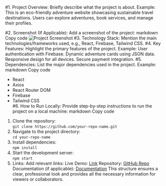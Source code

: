 #1. Project Overview:
Briefly describe what the project is about.
Example:
This is an eco-friendly adventure website showcasing sustainable travel destinations. Users can explore adventures, book services, and manage their profiles.

#2. Screenshot (If Applicable):
Add a screenshot of the project:
markdown
Copy code
![Project Screenshot](your-screenshot-url-here)
#3. Technology Stack:
Mention the main technologies/frameworks used, e.g., React, Firebase, Tailwind CSS.
#4. Key Features:
Highlight the primary features of the project.
Example:
User authentication with Firebase.
Dynamic adventure cards using JSON data.
Responsive design for all devices.
Secure payment integration.
#5. Dependencies:
List the major dependencies used in the project.
Example:
markdown
Copy code
- React  
- Axios  
- React Router DOM  
- Firebase  
- Tailwind CSS  
#6. How to Run Locally:
Provide step-by-step instructions to run the project on a local machine:
markdown
Copy code
1. Clone the repository:  
   `git clone https://github.com/your-repo-name.git`  
2. Navigate to the project directory:  
   `cd your-repo-name`  
3. Install dependencies:  
   `npm install`  
4. Start the development server:  
   `npm start`  
7. Links:
Add relevant links:
Live Demo: [Link](your-live-link-here)
Repository: [GitHub Repo](your-repo-link-here)
Documentation (if applicable): [Documentation](your-docs-link-here)
This structure ensures a clear, professional look and provides all the necessary information for viewers or collaborators.






